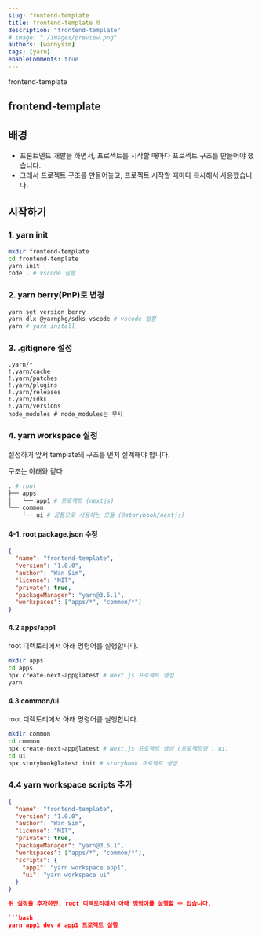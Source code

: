 ```yaml
---
slug: frontend-template
title: frontend-template 🌐
description: "frontend-template"
# image: "./images/preview.png"
authors: [wannysim]
tags: [yarn]
enableComments: true
---
```


frontend-template

<!-- truncate -->

## frontend-template

## 배경

- 프론트엔드 개발을 하면서, 프로젝트를 시작할 때마다 프로젝트 구조를 만들어야 했습니다.
- 그래서 프로젝트 구조를 만들어놓고, 프로젝트 시작할 때마다 복사해서 사용했습니다.

## 시작하기

### 1. yarn init

```bash
mkdir frontend-template
cd frontend-template
yarn init
code . # vscode 실행
```

### 2. yarn berry(PnP)로 변경

```bash
yarn set version berry
yarn dlx @yarnpkg/sdks vscode # vscode 설정
yarn # yarn install
```

### 3. .gitignore 설정

```.gitignore title=".gitignore"
.yarn/*
!.yarn/cache
!.yarn/patches
!.yarn/plugins
!.yarn/releases
!.yarn/sdks
!.yarn/versions
node_modules # node_modules는 무시
```

### 4. yarn workspace 설정

설정하기 앞서 template의 구조를 먼저 설계해야 합니다.

구조는 아래와 같다

```bash
. # root
├── apps
│   └── app1 # 프로젝트 (nextjs)
└── common
    └── ui # 공통으로 사용하는 모듈 (@storybook/nextjs)
```

#### 4-1. root package.json 수정

```json title="package.json" {8}
{
  "name": "frontend-template",
  "version": "1.0.0",
  "author": "Wan Sim",
  "license": "MIT",
  "private": true,
  "packageManager": "yarn@3.5.1",
  "workspaces": ["apps/*", "common/*"]
}
```

#### 4.2 apps/app1

root 디렉토리에서 아래 명령어를 실행합니다.

```bash
mkdir apps
cd apps
npx create-next-app@latest # Next.js 프로젝트 생성
yarn
```

#### 4.3 common/ui

root 디렉토리에서 아래 명령어를 실행합니다.

```bash
mkdir common
cd common
npx create-next-app@latest # Next.js 프로젝트 생성 (프로젝트명 : ui)
cd ui
npx storybook@latest init # storybook 프로젝트 생성
```

### 4.4 yarn workspace scripts 추가

````json title="package.json" {9-12}
{
  "name": "frontend-template",
  "version": "1.0.0",
  "author": "Wan Sim",
  "license": "MIT",
  "private": true,
  "packageManager": "yarn@3.5.1",
  "workspaces": ["apps/*", "common/*"],
  "scripts": {
    "app1": "yarn workspace app1",
    "ui": "yarn workspace ui"
  }
}

위 설정을 추가하면, root 디렉토리에서 아래 명령어를 실행할 수 있습니다.

```bash
yarn app1 dev # app1 프로젝트 실행
````
